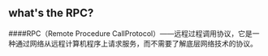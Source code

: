 ## what's the RPC?

####RPC（Remote Procedure CallProtocol）——远程过程调用协议，它是一种通过网络从远程计算机程序上请求服务，而不需要了解底层网络技术的协议。